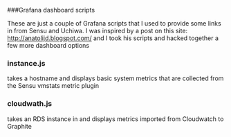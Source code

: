 ###Grafana dashboard scripts

These are just a couple of Grafana scripts that I used to provide some links in from Sensu and Uchiwa. I was inspired by a post on this site: http://anatolijd.blogspot.com/ and I took his scripts and hacked together a few more dashboard options


### instance.js
takes a hostname and displays basic system metrics that are collected from the Sensu vmstats metric plugin

### cloudwath.js 
takes an RDS instance in and displays metrics imported from Cloudwatch to Graphite
